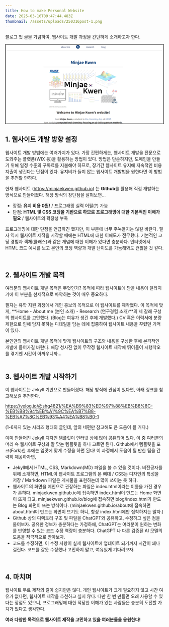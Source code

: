 ```yaml
---
title: How to make Personal Website
date: 2025-03-16T09:47:44.483Z
thumbnail: /assets/uploads/250316post-1.png
---
```

블로그 첫 글을 기념하여, 웹사이트 개발 과정을 간단하게 소개하고자 한다.

![First Image of My Website](/assets/uploads/250316post-1.png "Website_Overview")

## **1. 웹사이트 개발 방향 설정**

웹사이트 개발 방법에는 여러가지가 있다. 가장 간편하게는, 웹사이트 개발을 전문으로 도와주는 플랫폼(WIX 등)을 활용하는 방법이 있다. 방법은 단순하지만, 도메인을 만들기 위해 일정 수준의 구독료를 지불해야 하므로, 장기간 웹사이트 유지에 지속적인 비용 지출이 생긴다는 단점이 있다. 유지비가 들지 않는 웹사이트 개발법을 원한다면 이 방법을 추천할 만하다.

현재  웹사이트 (<https://minjaekwen.github.io>) 는 **Github**를 활용해 직접 개발하는 방식으로 만들어졌다. 해당 방식의 장단점을 살펴보면...

* 장점: **유지 비용 0원!** / 프로그래밍 실력 어필(?) 가능 
* 단점: **HTML 및 CSS 코딩을 기반으로 하므로 프로그래밍에 대한 기본적인 이해가 필요** / 웹사이트의 확장성 부족

프로그래밍에 대한 단점을 언급하긴 했지만, 이 부분에 너무 주눅들지는 않길 바란다. 필자 역시 웹사이트 제작을 시작할 때에는 HTML에 대한 이해도가 전무했다. 기본적인 코딩 경험과 객체(클래스)와 같은 개념에 대한 이해가 있다면 충분하다. 인터넷에서 HTML 코드 예시를 보고 본인의 코딩 역량과 개발 난이도를 가늠해봐도 괜찮을 것 같다.

<br>

## **2﻿. 웹사이트 개발 목적**

여러분의 웹사이트 개발 목적은 무엇인가? 목적에 따라 웹사이트에 담을 내용이 달라지기에 이 부분을 선제적으로 파악하는 것이 매우 중요하다.

필자는 유학 지원 과정에서 개인 홍보의 목적으로 이 웹사이트를 제작했다. 이 목적에 맞게, **Home - About me (본인 소개) - Research (연구경험 소개)**의 세 갈래 구성의 웹사이트를 고안했다. (Blog는 여유가 생긴 후에 개발했다.) CV 혹은 이력서에 분량 제한으로 인해 담지 못하는 디테일을 담는 데에 집중하여 웹사이트 내용을 꾸렸던 기억이 있다.

본인만의 웹사이트 개발 목적에 맞게 웹사이트의 구조와 내용을 구성한 후에 본격적인 개발에 들어가길 바란다. 해당 청사진 없이 무작정 웹사이트 제작에 뛰어들어 시행착오를 겪기엔 시간이 아까우니까...  
<br>

## **3. 웹사이트 개발 시작하기**

이 웹사이트는 Jekyll 기반으로 만들어졌다. 해당 방식에 관심이 있다면, 아래 링크를 참고해보길 추천한다.

<https://velog.io/@shg4821/%EA%B9%83%ED%97%88%EB%B8%8C-%EB%B8%94%EB%A1%9C%EA%B7%B8-%EB%A7%8C%EB%93%A4%EA%B8%B0-1>

(1-6까지 있는 시리즈 형태의 글인데, 앞의 네편만 참고해도 큰 도움이 될 거다.)

이미 만들어진 Jekyll 디자인 템플릿이 인터넷 상에 많이 공유되어 있다. 이 중 여러분의 머리 속 웹사이트 구상과 잘 맞는 템플릿을 하나 고르면 된다. Github에서 템플릿을 포크(Fork)한 후에는 입맛에 맞게 수정을 하면 된다! 이 과정에서 도움이 될 만한 팁을 간략히 제공하자면,

* Jekyll에서 HTML, CSS, Markdown(MD) 파일을 볼 수 있을 것이다. 비전공자를 위해 소개하면, HTML이 웹사이트 프로그램의 본 뼈대 / CSS는 디자인의 특성을 저장 / Markdown 파일은 게시물을 표현하는데 많이 쓰이는 듯 하다.
* 웹사이트의 화면을 메인으로 관장하는 파일은 index.html이라는 이름을 가진 경우가 흔하다. minjaekwen.github.io에 접속하면 index.html이 만드는 Home 화면이 뜨게 되고, minjaekwen.github.io/blog에 접속하면 blog/index.html가 만드는 Blog 화면이 뜨는 방식이다. (minjaekwen.github.io/about에 접속하면 about.html이 만드는 화면이 뜨기도 하니, 항상 index.html에만 집착하지는 말자.)
* Github 상의 디렉토리 구조 및 파일을 ChatGPT와 공유하고, 수정하고 싶은 점을 물어보자. 공유한 정보가 충분하다는 가정하에, ChatGPT는 여러분이 원하는 변화를 반영할 수 있는 코드 수정 역량이 충분하다. ChatGPT 나 다른 검증된 AI 모델의 도움을 적극적으로 받아보자.
* 코드를 수정하면, 이 수정 사항이 실제 웹사이트에 업데이트 되기까지 시간이 꽤나 걸린다. 코드를 잘못 수정했나 고민하지 말고, 여유있게 기다려보자.    
<br>

## **4. 마치며**

웹사이트 무료 제작의 길이 쉽지만은 않다. 개인 웹사이트가 크게 필요하지 않고 시간 여유가 없다면, 웹사이트 제작을 추천하고 싶지 않다. 다만 한 번 만들면 오래 사용할 수 있다는 장점도 있으니, 프로그래밍에 대한 적당한 이해가 있는 사람들은 충분히 도전할 가치가 있다고 생각한다.

**여러 다양한 목적으로 웹사이트 제작을 고민하고 있을 여러분들을 응원한다!**
